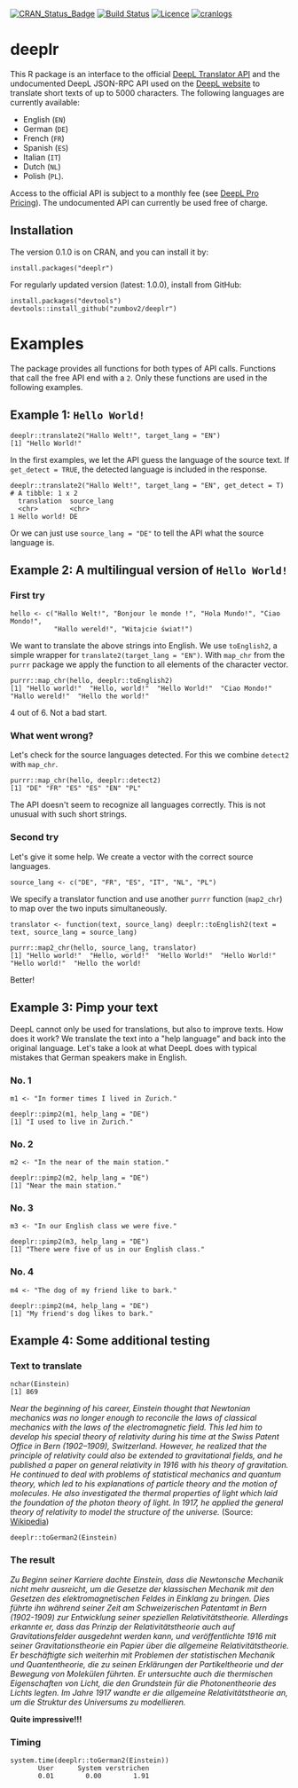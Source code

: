 [![CRAN_Status_Badge](http://www.r-pkg.org/badges/version/deeplr)](https://cran.r-project.org/package=deeplr)
[![Build Status](https://travis-ci.org/zumbov2/deeplr.svg?branch=master)](https://travis-ci.org/zumbov2/deeplr)
[![Licence](https://img.shields.io/badge/licence-GPL--3-blue.svg)](https://www.gnu.org/licenses/gpl-3.0.en.html)
[![cranlogs](https://cranlogs.r-pkg.org/badges/grand-total/deeplr)](http://cran.rstudio.com/web/packages/deeplr/index.html)

# deeplr
This R package is an interface to the official [DeepL Translator API](https://www.deepl.com/api.html) and the undocumented DeepL JSON-RPC API used on the [DeepL website](https://www.deepl.com/translator) to translate short texts of up to 5000 characters. The following languages are currently available: 
* English (`EN`)
* German (`DE`)
* French (`FR`)
* Spanish (`ES`)
* Italian (`IT`)
* Dutch (`NL`) 
* Polish (`PL`). 

Access to the official API is subject to a monthly fee (see [DeepL Pro Pricing](https://www.deepl.com/pro-pricing.html)). The undocumented API can currently be used free of charge.

## Installation
The version 0.1.0 is on CRAN, and you can install it by:
```
install.packages("deeplr")
```
For regularly updated version (latest: 1.0.0), install from GitHub:
```
install.packages("devtools")
devtools::install_github("zumbov2/deeplr")
```

# Examples
The package provides all functions for both types of API calls. Functions that call the free API end with a `2`. Only these functions are used in the following examples.

## Example 1: `Hello World!`
```
deeplr::translate2("Hallo Welt!", target_lang = "EN")
[1] "Hello World!"
```
In the first examples, we let the API guess the language of the source text. If `get_detect = TRUE`, the detected language is 
included in the response.
```
deeplr::translate2("Hallo Welt!", target_lang = "EN", get_detect = T)
# A tibble: 1 x 2
  translation  source_lang
  <chr>        <chr>      
1 Hello world! DE   
```
Or we can just use `source_lang = "DE"` to tell the API what the source language is.

## Example 2: A multilingual version of `Hello World!` 
### First try 
```
hello <- c("Hallo Welt!", "Bonjour le monde !", "Hola Mundo!", "Ciao Mondo!", 
           "Hallo wereld!", "Witajcie świat!")
```
We want to translate the above strings into English. We use `toEnglish2`, a simple wrapper for `translate2(target_lang = "EN")`. With `map_chr` from the `purrr` package we apply the function to all elements of the character vector. 
```
purrr::map_chr(hello, deeplr::toEnglish2)
[1] "Hello world!"  "Hello, world!"  "Hello World!"  "Ciao Mondo!"  "Hallo wereld!"  "Hello the world!"
```
4 out of 6. Not a bad start.

### What went wrong?
Let's check for the source languages detected. For this we combine `detect2` with `map_chr`.
```
purrr::map_chr(hello, deeplr::detect2)
[1] "DE" "FR" "ES" "ES" "EN" "PL"
```
The API doesn't seem to recognize all languages correctly. This is not unusual with such short strings.

### Second try 
Let's give it some help. We create a vector with the correct source languages. 
```
source_lang <- c("DE", "FR", "ES", "IT", "NL", "PL")
```
We specify a translator function and use another `purrr` function (`map2_chr`) to map over the two inputs simultaneously.
```
translator <- function(text, source_lang) deeplr::toEnglish2(text = text, source_lang = source_lang)

purrr::map2_chr(hello, source_lang, translator)
[1] "Hello world!"  "Hello, world!"  "Hello World!"  "Hello World!"  "Hello world!"  "Hello the world!
```
Better!

## Example 3: Pimp your text
DeepL cannot only be used for translations, but also to improve texts. How does it work? We translate the text into a "help language" and back into the original language. Let's take a look at what DeepL does with typical mistakes that German speakers make in English.

### No. 1
```
m1 <- "In former times I lived in Zurich."

deeplr::pimp2(m1, help_lang = "DE")
[1] "I used to live in Zurich."
```
### No. 2
```
m2 <- "In the near of the main station."

deeplr::pimp2(m2, help_lang = "DE")
[1] "Near the main station."
```
### No. 3
```
m3 <- "In our English class we were five."

deeplr::pimp2(m3, help_lang = "DE")
[1] "There were five of us in our English class."
```
### No. 4
```
m4 <- "The dog of my friend like to bark."

deeplr::pimp2(m4, help_lang = "DE")
[1] "My friend's dog likes to bark."
```

## Example 4: Some additional testing
### Text to translate
```
nchar(Einstein)
[1] 869
```
*Near the beginning of his career, Einstein thought that Newtonian mechanics was no longer enough to reconcile the laws of classical mechanics with the laws of the electromagnetic field. This led him to develop his special theory of relativity during his time at the Swiss Patent Office in Bern (1902–1909), Switzerland. However, he realized that the principle of relativity could also be extended to gravitational fields, and he published a paper on general relativity in 1916 with his theory of gravitation. He continued to deal with problems of statistical mechanics and quantum theory, which led to his explanations of particle theory and the motion of molecules. He also investigated the thermal properties of light which laid the foundation of the photon theory of light. In 1917, he applied the general theory of relativity to model the structure of the universe.* (Source: [Wikipedia](https://en.wikipedia.org/wiki/Albert_Einstein))
```
deeplr::toGerman2(Einstein)
```
### The result
*Zu Beginn seiner Karriere dachte Einstein, dass die Newtonsche Mechanik nicht mehr ausreicht, um die Gesetze der klassischen Mechanik mit den Gesetzen des elektromagnetischen Feldes in Einklang zu bringen. Dies führte ihn während seiner Zeit am Schweizerischen Patentamt in Bern (1902-1909) zur Entwicklung seiner speziellen Relativitätstheorie. Allerdings erkannte er, dass das Prinzip der Relativitätstheorie auch auf Gravitationsfelder ausgedehnt werden kann, und veröffentlichte 1916 mit seiner Gravitationstheorie ein Papier über die allgemeine Relativitätstheorie. Er beschäftigte sich weiterhin mit Problemen der statistischen Mechanik und Quantentheorie, die zu seinen Erklärungen der Partikeltheorie und der Bewegung von Molekülen führten. Er untersuchte auch die thermischen Eigenschaften von Licht, die den Grundstein für die Photonentheorie des Lichts legten. Im Jahre 1917 wandte er die allgemeine Relativitätstheorie an, um die Struktur des Universums zu modellieren.*

**Quite impressive!!!**

### Timing
```
system.time(deeplr::toGerman2(Einstein))
       User      System verstrichen 
       0.01        0.00        1.91 
```
